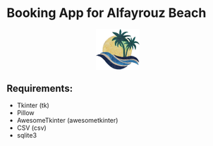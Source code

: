 # Booking App for Alfayrouz Beach
<img src="logo.png" style="
    display: block;
    margin-left: auto;
    margin-right: auto;
    width: 20%;
">

## Requirements:
- Tkinter (tk)
- Pillow
- AwesomeTkinter (awesometkinter)
- CSV (csv)
- sqlite3